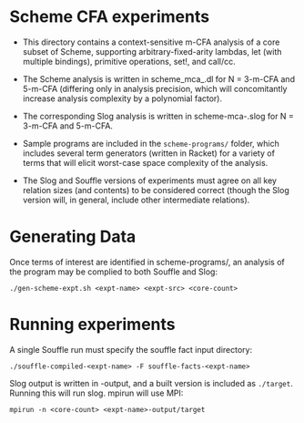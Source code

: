 # Scheme CFA experiments

- This directory contains a context-sensitive m-CFA analysis of a core
  subset of Scheme, supporting arbitrary-fixed-arity lambdas, let
  (with multiple bindings), primitive operations, set!, and call/cc.

- The Scheme analysis is written in scheme_mca_<N>.dl for N = 3-m-CFA
  and 5-m-CFA (differing only in analysis precision, which will
  concomitantly increase analysis complexity by a polynomial factor).

- The corresponding Slog analysis is written in scheme-mca-<N>.slog
  for N = 3-m-CFA and 5-m-CFA.

- Sample programs are included in the `scheme-programs/` folder, which
  includes several term generators (written in Racket) for a variety
  of terms that will elicit worst-case space complexity of the
  analysis.

- The Slog and Souffle versions of experiments must agree on all key
  relation sizes (and contents) to be considered correct (though the
  Slog version will, in general, include other intermediate
  relations).

# Generating Data

Once terms of interest are identified in scheme-programs/, an analysis
of the program may be complied to both Souffle and Slog:

    ./gen-scheme-expt.sh <expt-name> <expt-src> <core-count>

# Running experiments

A single Souffle run must specify the souffle fact input directory:

    ./souffle-compiled-<expt-name> -F souffle-facts-<expt-name>

Slog output is written in <expt-name>-output, and a built version is
included as `./target`. Running this will run slog. mpirun will use
MPI:

    mpirun -n <core-count> <expt-name>-output/target

